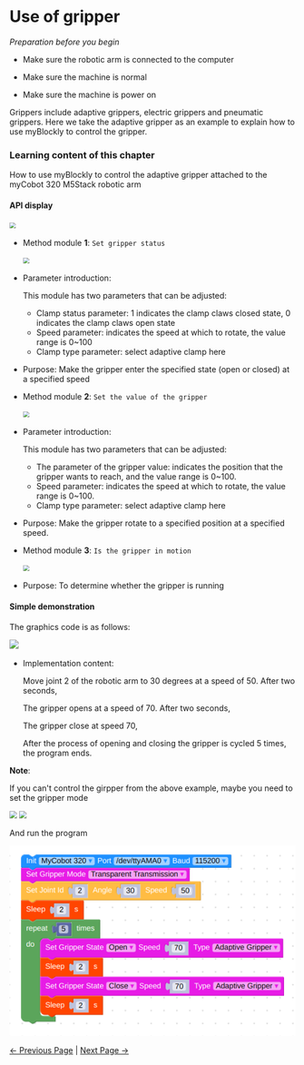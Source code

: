 # Use of gripper

<i>Preparation before you begin</i>

- Make sure the robotic arm is connected to the computer

- Make sure the machine is normal

- Make sure the machine is power on

Grippers include adaptive grippers, electric grippers and pneumatic grippers. Here we take the adaptive gripper as an example to explain how to use myBlockly to control the gripper.



### Learning content of this chapter

How to use myBlockly to control the adaptive gripper attached to the myCobot 320 M5Stack robotic arm

#### API display

<img src="../../../../resources/5-BasicApplication/5.2.1/pi/img/case/gripper_ite.png" style="zoom: 67%;" />

- Method module **1**: `Set gripper status`

  <img src="../../../../resources/5-BasicApplication/5.2.1/pi/img/blocks/gripper/2.png" style="zoom: 67%;" />

- Parameter introduction:

  This module has two parameters that can be adjusted:

  * Clamp status parameter: 1 indicates the clamp claws closed state, 0 indicates the clamp claws open state
  * Speed parameter: indicates the speed at which to rotate, the value range is 0~100
  * Clamp type parameter: select adaptive clamp here





- Purpose: Make the gripper enter the specified state (open or closed) at a specified speed



- Method module **2**: `Set the value of the gripper`

  <img src="../../../../resources/5-BasicApplication/5.2.1/pi/img/blocks/gripper/3.png" style="zoom: 67%;" />

- Parameter introduction:

  This module has two parameters that can be adjusted:

  * The parameter of the gripper value: indicates the position that the gripper wants to reach, and the value range is 0~100.
  * Speed parameter: indicates the speed at which to rotate, the value range is 0~100.
  * Clamp type parameter: select adaptive clamp here

* Purpose: Make the gripper rotate to a specified position at a specified speed.



* Method module **3**: `Is the gripper in motion`

  <img src="../../../../resources/5-BasicApplication/5.2.1/pi/img/blocks/gripper/4.png" style="zoom: 67%;" />

* Purpose: To determine whether the gripper is running



#### Simple demonstration

The graphics code is as follows:

<img src="../../../../resources/5-BasicApplication/5.2.1/pi/img/case/gripper.png"  />



* Implementation content:

  Move joint 2 of the robotic arm to 30 degrees at a speed of 50. After two seconds,

  The gripper opens at a speed of 70. After two seconds,

  The gripper close at speed 70,

  After the process of opening and closing the gripper is cycled 5 times, the program ends.



**Note**:

If you can't control the girpper from the above example, maybe you need to set the gripper mode

<img src="../../../../resources/5-BasicApplication/5.2.1/pi/img/case/gripper_item2.png" style="zoom:80%;" />



<img src="../../../../resources/5-BasicApplication/5.2.1/pi/img/case/gripper_item3.png" style="zoom:80%;" />

And run the program

<img src="../../../../resources/5-BasicApplication/5.2.1/m5/img/case/gripper_trans.png"  />




 [← Previous Page](./7-ControlSinglesJoint.md) | [Next Page →](./9-api.md)